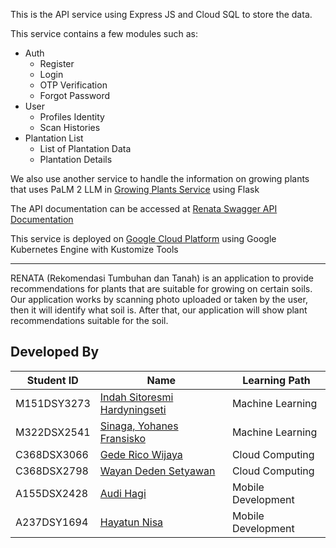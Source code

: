 This is the API service using Express JS and Cloud SQL to store the data. <br>

This service contains a few modules such as:

- Auth
  - Register
  - Login
  - OTP Verification
  - Forgot Password
- User
  - Profiles Identity
  - Scan Histories
- Plantation List
  - List of Plantation Data
  - Plantation Details

We also use another service to handle the information on growing plants that uses PaLM 2 LLM in [Growing Plants Service](https://github.com/RENATA-C23-PS218/growing-plants-service/) using Flask<br>

The API documentation can be accessed at [Renata Swagger API Documentation](https://renata-app.xyz/api/docs) <br>

This service is deployed on [Google Cloud Platform](https://cloud.google.com/) using Google Kubernetes Engine with Kustomize Tools<br>

---

RENATA (Rekomendasi Tumbuhan dan Tanah) is an application to provide recommendations for plants that are suitable for growing on certain soils. Our application works by scanning photo uploaded or taken by the user, then it will identify what soil is. After that, our application will show plant recommendations suitable for the soil.

## Developed By

| Student ID  | Name                                                         | Learning Path      |
| ----------- | ------------------------------------------------------------ | ------------------ |
| M151DSY3273 | [Indah Sitoresmi Hardyningseti](https://github.com/indahsh)  | Machine Learning   |
| M322DSX2541 | [Sinaga, Yohanes Fransisko](https://github.com/Yohanes-arch) | Machine Learning   |
| C368DSX3066 | [Gede Rico Wijaya](https://github.com/gricowijaya)           | Cloud Computing    |
| C368DSX2798 | [Wayan Deden Setyawan](https://github.com/yandens)           | Cloud Computing    |
| A155DSX2428 | [Audi Hagi](https://github.com/AudiHagi)                     | Mobile Development |
| A237DSY1694 | [Hayatun Nisa](https://github.com/niichaa03)                 | Mobile Development |
